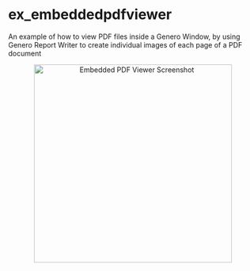 # ex_embeddedpdfviewer

An example of how to view PDF files inside a Genero Window, by using Genero Report Writer to create individual images of each page of a PDF document

<p align="center">
<img alt="Embedded PDF Viewer Screenshot" src="https://user-images.githubusercontent.com/13615993/29343909-5077e66c-8288-11e7-9b40-26889480a6c6.png" width="400" />
</p>


